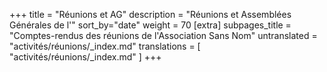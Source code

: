 +++
title = "Réunions et AG"
description = "Réunions et Assemblées Générales de l'"
sort_by="date"
weight = 70
[extra]
subpages_title = "Comptes-rendus des réunions de l'Association Sans Nom"
untranslated = "activités/réunions/_index.md"
translations = [
    "activités/réunions/_index.md"
]
+++
